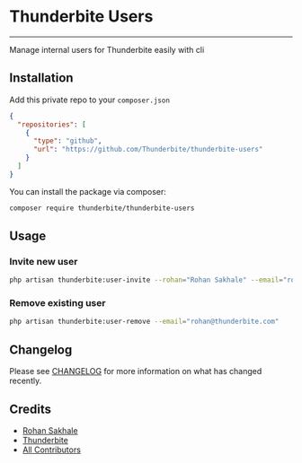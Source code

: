 # Thunderbite Users

---
Manage internal users for Thunderbite easily with cli

## Installation

Add this private repo to your `composer.json`

```json
{
  "repositories": [
    {
      "type": "github",
      "url": "https://github.com/Thunderbite/thunderbite-users"
    }
  ]
}
```

You can install the package via composer:

```bash
composer require thunderbite/thunderbite-users
```
## Usage

### Invite new user

```bash
php artisan thunderbite:user-invite --rohan="Rohan Sakhale" --email="rohan@thunderbite.com" --level="Admin"
```

### Remove existing user

```bash
php artisan thunderbite:user-remove --email="rohan@thunderbite.com"
```

## Changelog

Please see [CHANGELOG](CHANGELOG.md) for more information on what has changed recently.

## Credits

- [Rohan Sakhale](https://github.com/RohanSakhale)
- [Thunderbite](https://github.com/Thunderbite)
- [All Contributors](../../contributors)
